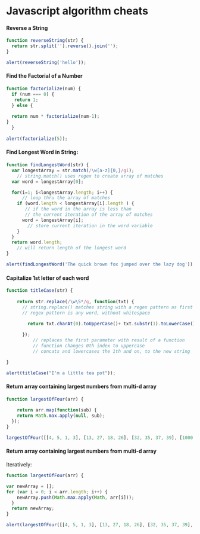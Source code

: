 Javascript algorithm cheats
===========================


#### Reverse a String

``` javascript
function reverseString(str) {
  return str.split('').reverse().join('');
}

alert(reverseString('hello'));
```

#### Find the Factorial of a Number

```javascript
function factorialize(num) {
  if (num === 0) {
   return 1;
  } else {
    
  return num * factorialize(num-1);
}  
  }
  
alert(factorialize(5));
```


#### Find Longest Word in String:


``` javascript
function findLongestWord(str) {
  var longestArray = str.match(/\w[a-z]{0,}/gi);
    // string.match() uses regex to create array of matches
  var word = longestArray[0];

  for(i=1; i<longestArray.length; i++) {
      // loop thru the array of matches
    if (word.length < longestArray[i].length ) {
       // if the word in the array is less than 
       // the current iteration of the array of matches 
      word = longestArray[i];
        // store current iteration in the word variable
    }    
  }
  return word.length;
    // will return length of the longest word
}

alert(findLongestWord('The quick brown fox jumped over the lazy dog'));
```


#### Capitalize 1st letter of each word

``` javascript
function titleCase(str) {
 
    return str.replace(/\w\S*/g, function(txt) {
      // string.replace() matches string with a regex pattern as first parameter
      // regex pattern is any word, without whitespace

        return txt.charAt(0).toUpperCase()+ txt.substr(1).toLowerCase();
      
      });
          // replaces the first parameter with result of a function
          // function changes 0th index to uppercase
          // concats and lowercases the 1th and on, to the new string

}

alert(titleCase("I'm a little tea pot"));
```

#### Return array containing largest numbers from multi-d array

``` javascript
function largestOfFour(arr) {
  
    return arr.map(function(sub) {
    return Math.max.apply(null, sub);
  });
}

largestOfFour([[4, 5, 1, 3], [13, 27, 18, 26], [32, 35, 37, 39], [1000, 1001, 857, 1]]);
```

#### Return array containing largest numbers from multi-d array

Iteratively:

```javascript
function largestOfFour(arr) {

var newArray = [];
for (var i = 0; i < arr.length; i++) {
    newArray.push(Math.max.apply(Math, arr[i]));
  }
  return newArray;
}

alert(largestOfFour([[4, 5, 1, 3], [13, 27, 18, 26], [32, 35, 37, 39], [1000, 1001, 857, 1]]));

```

